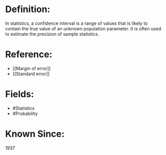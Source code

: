 

# Definition:
In statistics, a confidence interval is a range of values that is likely to contain the true value of an unknown population parameter. It is often used to estimate the precision of sample statistics.

# Reference:
- [[Margin of error]]
- [[Standard error]]

# Fields: 
- #Statistics
- #Probability

# Known Since:
1937

